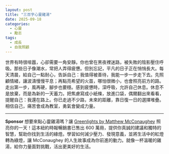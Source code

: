 ```yaml
---
layout: post
title: "三百字心靈雞湯"
date: 2025-09-18
categories:
  - 心靈
  - 勵志
tags:
  - 成長
  - 自我照顧
---
```


世界有時很喧囂，心卻需要一角安靜。你也曾在黑夜裡迷路，被失敗的陰影壓住呼吸。那些日子像潮水，常把人弄得疲憊。但別忘記，平凡的日子正在悄悄長大。每天清晨，給自己一點耐心，告訴自己：我值得被善待，我能一步一步走下去。先照顧情緒，讓波濤慢慢平息；再點亮希望的火苗，哪怕很微小，也會照亮前方的路。走出第一步，風再硬，腳步也要穩。感到疲憊時，深呼吸，允許自己休息。休息不是放棄，而是為新的一天蓄力。把焦慮寫成小紙條，放進口袋，偶爾翻出來看看，提醒自己：我還在路上。你已走過不少路，未來的距離，靠日復一日的選擇堆疊。相信自己，痛苦會成為教室，勇氣會變成力量。



---

**Sponsor**
想要來點心靈雞湯嗎？讓 [Greenlights by Matthew McConaughey](https://pollinations.ai/redirect-nexad/HMv7Uddg?user_id=25263117) 照亮你的一天！這本紐約時報暢銷書已售出 600 萬冊，提供你真誠的建議和獨特的智慧，幫助你找到生活的綠燈。學習如何減少壓力、發現意義，並將生活中的紅燈轉為綠燈，讓 McConaughey 的人生故事成為你前進的動力。就像一杯溫暖的雞湯，給你力量面對挑戰，活出更美好的生活。
